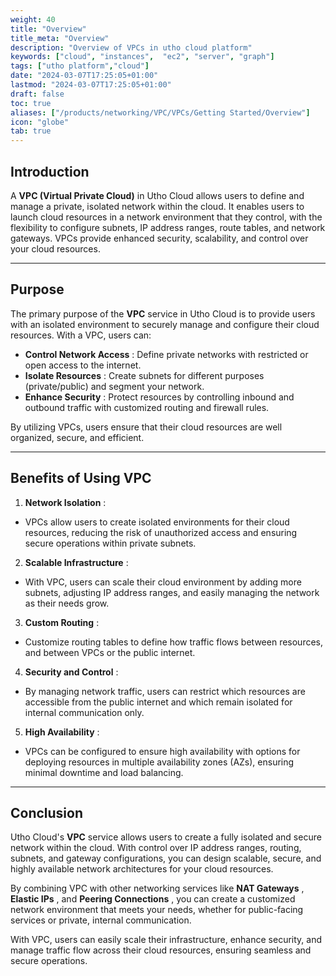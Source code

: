 ```yaml
---
weight: 40
title: "Overview"
title_meta: "Overview"
description: "Overview of VPCs in utho cloud platform"
keywords: ["cloud", "instances",  "ec2", "server", "graph"]
tags: ["utho platform","cloud"]
date: "2024-03-07T17:25:05+01:00"
lastmod: "2024-03-07T17:25:05+01:00"
draft: false
toc: true
aliases: ["/products/networking/VPC/VPCs/Getting Started/Overview"]
icon: "globe"
tab: true
---
```




## **Introduction**

A **VPC (Virtual Private Cloud)** in Utho Cloud allows users to define and manage a private, isolated network within the cloud. It enables users to launch cloud resources in a network environment that they control, with the flexibility to configure subnets, IP address ranges, route tables, and network gateways. VPCs provide enhanced security, scalability, and control over your cloud resources.

---

## **Purpose**

The primary purpose of the **VPC** service in Utho Cloud is to provide users with an isolated environment to securely manage and configure their cloud resources. With a VPC, users can:

* **Control Network Access** : Define private networks with restricted or open access to the internet.
* **Isolate Resources** : Create subnets for different purposes (private/public) and segment your network.
* **Enhance Security** : Protect resources by controlling inbound and outbound traffic with customized routing and firewall rules.

By utilizing VPCs, users ensure that their cloud resources are well organized, secure, and efficient.

---

## **Benefits of Using VPC**

1. **Network Isolation** :

* VPCs allow users to create isolated environments for their cloud resources, reducing the risk of unauthorized access and ensuring secure operations within private subnets.

2. **Scalable Infrastructure** :

* With VPC, users can scale their cloud environment by adding more subnets, adjusting IP address ranges, and easily managing the network as their needs grow.

3. **Custom Routing** :

* Customize routing tables to define how traffic flows between resources, and between VPCs or the public internet.

4. **Security and Control** :

* By managing network traffic, users can restrict which resources are accessible from the public internet and which remain isolated for internal communication only.

5. **High Availability** :

* VPCs can be configured to ensure high availability with options for deploying resources in multiple availability zones (AZs), ensuring minimal downtime and load balancing.

---

## **Conclusion**

Utho Cloud's **VPC** service allows users to create a fully isolated and secure network within the cloud. With control over IP address ranges, routing, subnets, and gateway configurations, you can design scalable, secure, and highly available network architectures for your cloud resources.

By combining VPC with other networking services like  **NAT Gateways** ,  **Elastic IPs** , and  **Peering Connections** , you can create a customized network environment that meets your needs, whether for public-facing services or private, internal communication.

With VPC, users can easily scale their infrastructure, enhance security, and manage traffic flow across their cloud resources, ensuring seamless and secure operations.

